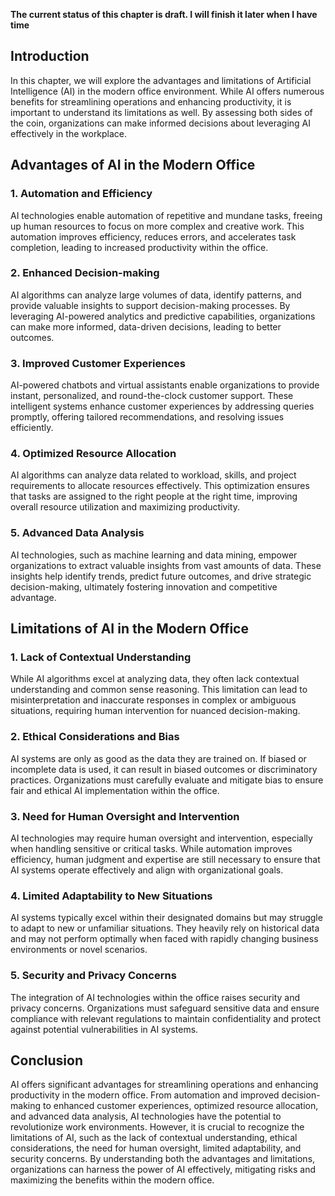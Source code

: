 **The current status of this chapter is draft. I will finish it later when I have time**

Introduction
------------

In this chapter, we will explore the advantages and limitations of Artificial Intelligence (AI) in the modern office environment. While AI offers numerous benefits for streamlining operations and enhancing productivity, it is important to understand its limitations as well. By assessing both sides of the coin, organizations can make informed decisions about leveraging AI effectively in the workplace.

Advantages of AI in the Modern Office
-------------------------------------

### 1. Automation and Efficiency

AI technologies enable automation of repetitive and mundane tasks, freeing up human resources to focus on more complex and creative work. This automation improves efficiency, reduces errors, and accelerates task completion, leading to increased productivity within the office.

### 2. Enhanced Decision-making

AI algorithms can analyze large volumes of data, identify patterns, and provide valuable insights to support decision-making processes. By leveraging AI-powered analytics and predictive capabilities, organizations can make more informed, data-driven decisions, leading to better outcomes.

### 3. Improved Customer Experiences

AI-powered chatbots and virtual assistants enable organizations to provide instant, personalized, and round-the-clock customer support. These intelligent systems enhance customer experiences by addressing queries promptly, offering tailored recommendations, and resolving issues efficiently.

### 4. Optimized Resource Allocation

AI algorithms can analyze data related to workload, skills, and project requirements to allocate resources effectively. This optimization ensures that tasks are assigned to the right people at the right time, improving overall resource utilization and maximizing productivity.

### 5. Advanced Data Analysis

AI technologies, such as machine learning and data mining, empower organizations to extract valuable insights from vast amounts of data. These insights help identify trends, predict future outcomes, and drive strategic decision-making, ultimately fostering innovation and competitive advantage.

Limitations of AI in the Modern Office
--------------------------------------

### 1. Lack of Contextual Understanding

While AI algorithms excel at analyzing data, they often lack contextual understanding and common sense reasoning. This limitation can lead to misinterpretation and inaccurate responses in complex or ambiguous situations, requiring human intervention for nuanced decision-making.

### 2. Ethical Considerations and Bias

AI systems are only as good as the data they are trained on. If biased or incomplete data is used, it can result in biased outcomes or discriminatory practices. Organizations must carefully evaluate and mitigate bias to ensure fair and ethical AI implementation within the office.

### 3. Need for Human Oversight and Intervention

AI technologies may require human oversight and intervention, especially when handling sensitive or critical tasks. While automation improves efficiency, human judgment and expertise are still necessary to ensure that AI systems operate effectively and align with organizational goals.

### 4. Limited Adaptability to New Situations

AI systems typically excel within their designated domains but may struggle to adapt to new or unfamiliar situations. They heavily rely on historical data and may not perform optimally when faced with rapidly changing business environments or novel scenarios.

### 5. Security and Privacy Concerns

The integration of AI technologies within the office raises security and privacy concerns. Organizations must safeguard sensitive data and ensure compliance with relevant regulations to maintain confidentiality and protect against potential vulnerabilities in AI systems.

Conclusion
----------

AI offers significant advantages for streamlining operations and enhancing productivity in the modern office. From automation and improved decision-making to enhanced customer experiences, optimized resource allocation, and advanced data analysis, AI technologies have the potential to revolutionize work environments. However, it is crucial to recognize the limitations of AI, such as the lack of contextual understanding, ethical considerations, the need for human oversight, limited adaptability, and security concerns. By understanding both the advantages and limitations, organizations can harness the power of AI effectively, mitigating risks and maximizing the benefits within the modern office.
